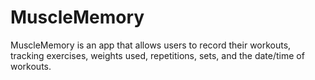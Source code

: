 # MuscleMemory
MuscleMemory is an app that allows users to record their workouts, tracking exercises, weights used, repetitions, sets, and the date/time of workouts.
